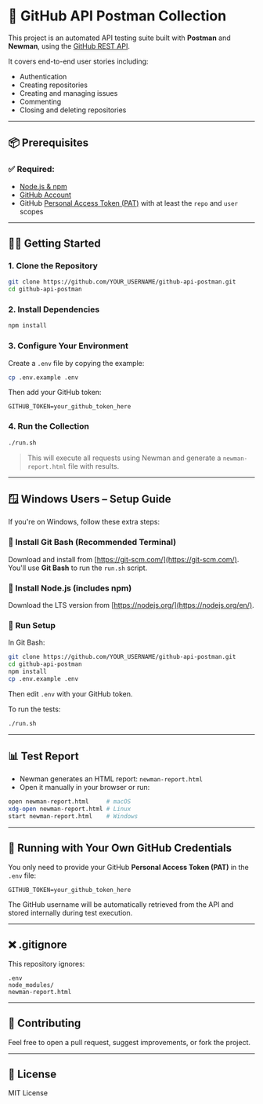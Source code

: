# 🧪 GitHub API Postman Collection

This project is an automated API testing suite built with **Postman** and **Newman**, using the [GitHub REST API](https://docs.github.com/en/rest).

It covers end-to-end user stories including:
- Authentication
- Creating repositories
- Creating and managing issues
- Commenting
- Closing and deleting repositories

---

## 📦 Prerequisites

### ✅ Required:
- [Node.js & npm](https://nodejs.org)
- [GitHub Account](https://github.com/)
- GitHub [Personal Access Token (PAT)](https://github.com/settings/tokens) with at least the `repo` and `user` scopes

---

## 🧑‍💻 Getting Started

### 1. Clone the Repository

```bash
git clone https://github.com/YOUR_USERNAME/github-api-postman.git
cd github-api-postman
```

### 2. Install Dependencies

```bash
npm install
```

### 3. Configure Your Environment

Create a `.env` file by copying the example:

```bash
cp .env.example .env
```

Then add your GitHub token:

```env
GITHUB_TOKEN=your_github_token_here
```

### 4. Run the Collection

```bash
./run.sh
```

> This will execute all requests using Newman and generate a `newman-report.html` file with results.

---

## 🪟 Windows Users – Setup Guide

If you're on Windows, follow these extra steps:

### 🔹 Install Git Bash (Recommended Terminal)

Download and install from [https://git-scm.com/](https://git-scm.com/).  
You'll use **Git Bash** to run the `run.sh` script.

### 🔹 Install Node.js (includes npm)

Download the LTS version from [https://nodejs.org/](https://nodejs.org/en/).

### 🔹 Run Setup

In Git Bash:

```bash
git clone https://github.com/YOUR_USERNAME/github-api-postman.git
cd github-api-postman
npm install
cp .env.example .env
```

Then edit `.env` with your GitHub token.

To run the tests:

```bash
./run.sh
```

---

## 📊 Test Report

- Newman generates an HTML report: `newman-report.html`
- Open it manually in your browser or run:

```bash
open newman-report.html     # macOS
xdg-open newman-report.html # Linux
start newman-report.html    # Windows
```

---

## 🧪 Running with Your Own GitHub Credentials

You only need to provide your GitHub **Personal Access Token (PAT)** in the `.env` file:

```env
GITHUB_TOKEN=your_github_token_here
```

The GitHub username will be automatically retrieved from the API and stored internally during test execution.

---

## ❌ .gitignore

This repository ignores:

```gitignore
.env
node_modules/
newman-report.html
```

---

## 🙌 Contributing

Feel free to open a pull request, suggest improvements, or fork the project.

---

## 📝 License

MIT License
